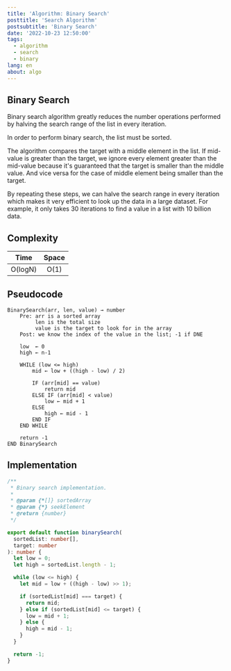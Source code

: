```yaml
---
title: 'Algorithm: Binary Search'
posttitle: 'Search Algorithm'
postsubtitle: 'Binary Search'
date: '2022-10-23 12:50:00'
tags:
  - algorithm
  - search
  - binary
lang: en
about: algo
---
```


## Binary Search

Binary search algorithm greatly reduces the number operations performed by halving the search range of the list in every iteration.

In order to perform binary search, the list must be sorted.

The algorithm compares the target with a middle element in the list. If mid-value is greater than the target, we ignore every element greater than the mid-value because it's guaranteed that the target is smaller than the middle value. And vice versa for the case of middle element being smaller than the target.

By repeating these steps, we can halve the search range in every iteration which makes it very efficient to look up the data in a large dataset. For example, it only takes 30 iterations to find a value in a list with 10 billion data.

## Complexity

|  Time   | Space |
| :-----: | :---: |
| O(logN) | O(1)  |

## Pseudocode

```text
BinarySearch(arr, len, value) → number
    Pre: arr is a sorted array
         len is the total size
         value is the target to look for in the array
    Post: we know the index of the value in the list; -1 if DNE

    low  ← 0
    high ← n-1

    WHILE (low <= high)
        mid ← low + ((high - low) / 2)

        IF (arr[mid] == value)
            return mid
        ELSE IF (arr[mid] < value)
            low ← mid + 1
        ELSE
            high ← mid - 1
        END IF
    END WHILE

    return -1
END BinarySearch
```

## Implementation

```ts
/**
 * Binary search implementation.
 *
 * @param {*[]} sortedArray
 * @param {*} seekElement
 * @return {number}
 */

export default function binarySearch(
  sortedList: number[],
  target: number
): number {
  let low = 0;
  let high = sortedList.length - 1;

  while (low <= high) {
    let mid = low + ((high - low) >> 1);

    if (sortedList[mid] === target) {
      return mid;
    } else if (sortedList[mid] <= target) {
      low = mid + 1;
    } else {
      high = mid - 1;
    }
  }

  return -1;
}
```
